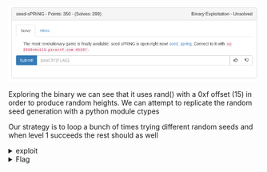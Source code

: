 ![title](images/title.png)

Exploring the binary we can see that it uses rand() with a 0xf offset (15) in order to produce random heights. We can attempt to replicate the random seed generation with a python module ctypes

Our strategy is to loop a bunch of times trying different random seeds and when level 1 succeeds the rest should as well

<details>
	<summary>exploit</summary>

```python
#!/usr/bin/env python

from pwn import *
import sys
import ctypes

argv = sys.argv
LIBC = ctypes.cdll.LoadLibrary('/lib/x86_64-linux-gnu/libc.so.6')

for i in range(100):
	if len(argv)>1:
		p = remote('2019shell1.picoctf.com', 45107)
	else:
		p = process('./seed_spring')

	try: 
		LIBC.srand(LIBC.time(0)-i)
		for j in range(30):
			p.sendlineafter('height:', str(LIBC.rand() & 0xf))
		p.interactive()
	except:
		pass


```
</details>

<details>
	<summary>Flag</summary>

picoCTF{pseudo_random_number_generator_not_so_random_829c50d19ba2bdb441975c0dabfcc1c0}
</details>